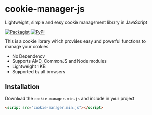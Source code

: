 
# cookie-manager-js
Lightweight, simple and easy cookie management library in JavaScript

[![Packagist](https://img.shields.io/packagist/l/doctrine/orm.svg)]() [![PyPI](https://img.shields.io/pypi/status/Django.svg)]()

This is a cookie library which provides easy and powerful functions to manage your cookies. 
- No Dependency
- Supports AMD, CommonJS and Node modules
- Lightweight 1 KB
- Supported by all browsers


## Installation 
Download the `cookie-manager.min.js` and include in your project

```html
<script src="cookie-manager.min.js"></script>
```
